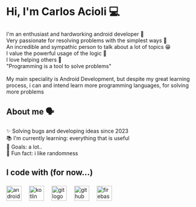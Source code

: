 <h1 align="left">Hi, I'm Carlos Acioli 💻</h1>

###

<p align="left">I'm an enthusiast and hardworking android developer 📱<br>Very passionate for resolving problems with the simplest ways 🧐 <br>An incredible and sympathic person to talk about a lot of topics 😁	<br>I value the powerful usage of  the logic  🧠		<br>I love helping others 🤝<br>"Programming is a tool to solve problems"<br><br>My main speciality is Android Development, but despite my great learning process, i can and intend learn more programming languages, for solving more problems</p>

###

<h2 align="left">About me 🗣</h2>

###

<p align="left">✨ Solving bugs and developing ideas since 2023<br>📚 I'm currently learning: everything that is useful <br>🎯 Goals: a lot..<br>🎲 Fun fact: i like randomness</p>

###

<h2 align="left">I code with (for now...)</h2>

###

<div align="left">
  <img src="https://developer.android.com/static/studio/images/new-studio-logo-1.png" height="40" alt="androidstudio logo"  />
  <img width="12" />
  <img src="https://cdn.jsdelivr.net/gh/devicons/devicon/icons/kotlin/kotlin-original.svg" height="40" alt="kotlin logo"  />
  <img width="12" />
  <img src="https://cdn.jsdelivr.net/gh/devicons/devicon/icons/git/git-original.svg" height="40" alt="git logo"  />
  <img width="12" />
  <img src="https://cdn.jsdelivr.net/gh/devicons/devicon/icons/github/github-original.svg" height="40" alt="github logo"  />
  <img width="12" />
  <img src="https://cdn.jsdelivr.net/gh/devicons/devicon/icons/firebase/firebase-plain.svg" height="40" alt="firebase logo"  />
</div>

###
